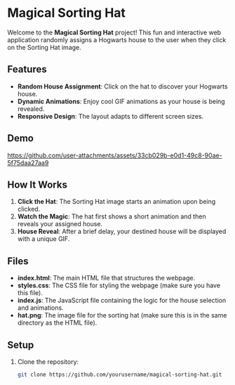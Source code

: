 # Magical Sorting Hat

Welcome to the **Magical Sorting Hat** project! This fun and interactive web application randomly assigns a Hogwarts house to the user when they click on the Sorting Hat image.

## Features

- **Random House Assignment**: Click on the hat to discover your Hogwarts house.
- **Dynamic Animations**: Enjoy cool GIF animations as your house is being revealed.
- **Responsive Design**: The layout adapts to different screen sizes.

## Demo
https://github.com/user-attachments/assets/33cb029b-e0d1-49c8-90ae-5f75daa27aa9

## How It Works

1. **Click the Hat**: The Sorting Hat image starts an animation upon being clicked.
2. **Watch the Magic**: The hat first shows a short animation and then reveals your assigned house.
3. **House Reveal**: After a brief delay, your destined house will be displayed with a unique GIF.

## Files

- **index.html**: The main HTML file that structures the webpage.
- **styles.css**: The CSS file for styling the webpage (make sure you have this file).
- **index.js**: The JavaScript file containing the logic for the house selection and animations.
- **hat.png**: The image file for the sorting hat (make sure this is in the same directory as the HTML file).

## Setup

1. Clone the repository:
   ```bash
   git clone https://github.com/yourusername/magical-sorting-hat.git
